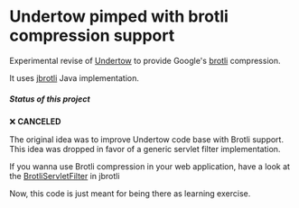 
# Undertow pimped with brotli compression support

Experimental revise of [Undertow](http://undertow.io/)
to provide Google's [brotli](https://github.com/google/brotli) compression.

It uses [jbrotli](https://github.com/nitram509/jbrotli) Java implementation.


##### Status of this project

❌ **CANCELED**

The original idea was to improve Undertow code base with Brotli support.
This idea was dropped in favor of a generic servlet filter implementation.

If you wanna use Brotli compression in your web application, have a look
at the [BrotliServletFilter](https://github.com/meteogroup/jbrotli) in jbrotli

Now, this code is just meant for being there as learning exercise.
